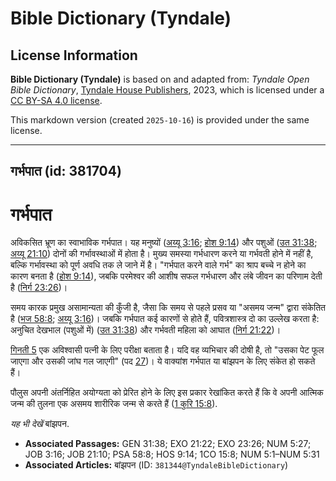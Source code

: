 # Bible Dictionary (Tyndale)

## License Information

**Bible Dictionary (Tyndale)** is based on and adapted from: _Tyndale Open Bible Dictionary_, [Tyndale House Publishers](https://tyndaleopenresources.com/), 2023, which is licensed under a [CC BY-SA 4.0 license](https://creativecommons.org/licenses/by-sa/4.0/legalcode.en).

This markdown version (created `2025-10-16`) is provided under the same license.



--------------------------------

## गर्भपात (id: 381704)

गर्भपात
=======

अविकसित भ्रूण का स्वाभाविक गर्भपात। यह मनुष्यों ([अय्यू 3:16](https://ref.ly/Job3:16); [होश 9:14](https://ref.ly/Hos9:14)) और पशुओं ([उत 31:38](https://ref.ly/Gen31:38); [अय्यू 21:10](https://ref.ly/Job21:10)) दोनों की गर्भावस्थाओं में होता है। मुख्य समस्या गर्भधारण करने या गर्भवती होने में नहीं है, बल्कि गर्भावस्था को पूर्ण अवधि तक ले जाने में है। "गर्भपात करने वाले गर्भ" का श्राप बच्चे न होने का कारण बनता है ([होश 9:14](https://ref.ly/Hos9:14)), जबकि परमेश्वर की आशीष सफल गर्भधारण और लंबे जीवन का परिणाम देती है ([निर्ग 23:26](https://ref.ly/Exod23:26))।

समय कारक प्रमुख असामान्यता की कुँजी है, जैसा कि समय से पहले प्रसव या "असमय जन्म" द्वारा संकेतित है ([भज 58:8](https://ref.ly/Ps58:8); [अय्यू 3:16](https://ref.ly/Job3:16))। जबकि गर्भपात कई कारणों से होते हैं, पवित्रशास्त्र दो का उल्लेख करता है: अनुचित देखभाल (पशुओं में) ([उत 31:38](https://ref.ly/Gen31:38)) और गर्भवती महिला को आघात ([निर्ग 21:22](https://ref.ly/Exod21:22))।

[गिनती 5](https://ref.ly/Num5:1-Num5:31) एक अविश्वासी पत्नी के लिए परीक्षा बताता है। यदि वह व्यभिचार की दोषी है, तो "उसका पेट फूल जाएगा और उसकी जांघ गल जाएगी" (पद [27](https://ref.ly/Num5:27))। ये वाक्यांश गर्भपात या बांझपन के लिए संकेत हो सकते हैं।

पौलुस अपनी अंतर्निहित अयोग्यता को प्रेरित होने के लिए इस प्रकार रेखांकित करते हैं कि वे अपनी आत्मिक जन्म की तुलना एक असमय शारीरिक जन्म से करते हैं ([1 कुरि 15:8](https://ref.ly/1Cor15:8)).

*यह भी देखें* बांझपन.

* **Associated Passages:** GEN 31:38; EXO 21:22; EXO 23:26; NUM 5:27; JOB 3:16; JOB 21:10; PSA 58:8; HOS 9:14; 1CO 15:8; NUM 5:1–NUM 5:31
* **Associated Articles:** बांझपन (ID: `381344@TyndaleBibleDictionary`)

